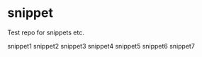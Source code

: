 # snippet
Test repo for snippets etc.

snippet1
snippet2
snippet3
snippet4
snippet5
snippet6
snippet7

